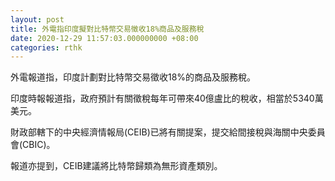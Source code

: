 ```yaml
---
layout: post
title: 外電指印度擬對比特幣交易徵收18%商品及服務稅
date: 2020-12-29 11:57:03.000000000 +08:00
categories: rthk
---
```


外電報道指，印度計劃對比特幣交易徵收18%的商品及服務稅。

印度時報報道指，政府預計有關徵稅每年可帶來40億盧比的稅收，相當於5340萬美元。

財政部轄下的中央經濟情報局(CEIB)已將有關提案，提交給間接稅與海關中央委員會(CBIC)。

報道亦提到，CEIB建議將比特幣歸類為無形資產類別。
